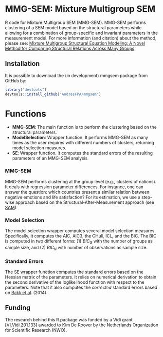 # MMG-SEM: Mixture Multigroup SEM
R code for Mixture Multigroup SEM (MMG-SEM). MMG-SEM performs clustering of a SEM model based on the structural parameters while allowing for a combination of group-specific and invariant parameters in the measurement model. For more information (and citation) about the method, please see: [Mixture Multigroup Structural Equation Modeling: A Novel Method for Comparing Structural Relations Across Many Groups](https://doi.org/10.1037/met0000667)

## Installation
It is possible to download the (in development) mmgsem package from GitHub by:
```R
library("devtools")
devtools::install_github("AndresFPA/mmgsem")
```

# Functions
+ **MMG-SEM**: The main function is to perform the clustering based on the structural parameters.
+ **ModelSelection**: Wrapper function. It performs MMG-SEM as many times as the user requires with different numbers of clusters, returning model selection measures.
+ **SE**: Wrapper function. It computes the standard errors of the resulting parameters of an MMG-SEM analysis.

### MMG-SEM
MMG-SEM performs clustering at the group level (e.g., clusters of nations). It deals with regression parameter differences. For instance, one can answer the question: which countries present a similar relation between negative emotions and life satisfaction? For its estimation, we use a step-wise approach based on the Structural-After-Measurement approach (see [SAM](https://psycnet.apa.org/doi/10.1037/met0000503)).

### Model Selection
The model selection wrapper computes several model selection measures. Specifically, it computes the AIC, AIC3, the CHull, ICL, and the BIC. The BIC is computed in two different forms: (1) *BIC<sub>G</sub>* with the number of groups as sample size, and (2) *BIC<sub>N</sub>* with number of observations as sample size. 

### Standard Errors
The SE wrapper function computes the standard errors based on the Hessian matrix of the parameters. It relies on numerical derivation to obtain the second derivative of the loglikelihood function with respect to the parameters. Note that it also computes the *corrected* standard errors based on [Bakk et al](https://doi.org/10.1093/pan/mpu003). (2014).

## Funding
The research behind this R package was funded by a Vidi grant [VI.Vidi.201.133] awarded to Kim De Roover by the Netherlands Organization for Scientific Research (NWO). 
